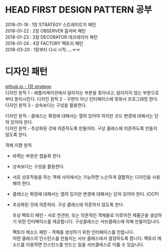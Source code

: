 # HEAD FIRST DESIGN PATTERN 공부  

2018-01-19 : 1장 STRATEGY 스트래이트지 패턴    
2018-01-22 : 2장 OBSERVER 옵저버 패턴    
2018-01-23 : 3장 DECORATOR 데코레이터 패턴  
2018-01-24 : 4장 FACTORY 팩토리 패턴  
2018-03-20 : 1장부터 다시 시작.....ㅠㅠ

디자인 패턴
============

[github.io - 1장 strategy](https://jungha-cho.github.io/2018/03/20/%EB%94%94%EC%9E%90%EC%9D%B8%ED%8C%A8%ED%84%B4-STRATEGY/)    
디자인 원칙 1 - 애플리케이션에서 달라지는 부분을 찾아내고, 달라지지 않는 부분으로부터 분리시킨다.
디자인 원칙 2 - 구현이 아닌 인터페이스에 맞춰서 프로그래밍 한다.      
디자인 원칙 3 - 상속보다는 구성을 활용한다.    


디자인 원칙 - 클래스는 확장에 대해서는 열려 있어야 하지만 코드 변경에 대해서는 닫혀 있어야 한다.    
디자인 원칙 - 추상화된 것에 의존하도록 만들어라. 구상 클래스에 의존하도록 만들지 않도록 한다. 

객체 지향 원칙
- 바뀌는 부분은 캡슐화 한다.
- 상속보다는 구성을 활용한다.  
- 서로 상호작용을 하는 객체 사이에서는 가능하면 느슨하게 결합하는 디자인을 사용해야 한다.
- 클래스는 확장에 대해서는 열려 있지만 변경에 대해서는 닫혀 있어야 한다. (OCP)
- 추상화된 것에 의존하라. 구상 클래스에 의존하지 않도록 한다.

  
  추상 팩토리 패턴 - 서로 연관된, 또는 의존적인 객체들로 이루어진 제품군을 생성하기 위한 인터페이스를 제공합니다. 
   구상클래스는 서브클래스에 의해 만들어집니다.  
     
  팩토리 메소드 패턴 - 객체를 생성하기 위한 인터페이스를 만듭니다.  
  어떤 클래스의 인스턴스를 만들지는 서브 클래스에서 결정하도록 합니다. 팩토리 메소드를 이용하면 인스턴스를 만드는 일을 서브클래스로 미룰 수 있습니다.
  
    